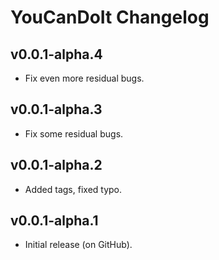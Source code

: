 # YouCanDoIt Changelog
## v0.0.1-alpha.4
- Fix even more residual bugs.
## v0.0.1-alpha.3
- Fix some residual bugs.
## v0.0.1-alpha.2
- Added tags, fixed typo.
## v0.0.1-alpha.1
- Initial release (on GitHub).